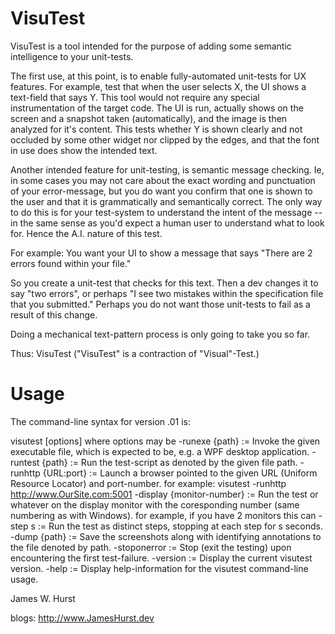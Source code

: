 VisuTest
========

VisuTest is a tool intended for the purpose of adding some semantic intelligence to your unit-tests.

The first use, at this point, is to enable fully-automated unit-tests for UX features. For example, test that when the user selects X, the UI shows a text-field that says Y. This tool would not require any special instrumentation of the target code. The UI is run, actually shows on the screen and a snapshot taken (automatically), and the image is then analyzed for it's content. This tests whether Y is shown clearly and not occluded by some other widget nor clipped by the edges, and that the font in use does show the intended text.

Another intended feature for unit-testing, is semantic message checking. Ie, in some cases you may not care about the exact wording and punctuation of your error-message, but you do want you confirm that one is shown to the user and that it is grammatically and semantically correct. The only way to do this is for your test-system to understand the intent of the message -- in the same sense as you'd expect a human user to understand what to look for. Hence the A.I. nature of this test.

For example: You want your UI to show a message that says "There are 2 errors found within your file." 

So you create a unit-test that checks for this text. Then a dev changes it to say "two errors", or perhaps "I see two mistakes within the specification file that you submitted." Perhaps you do not want those unit-tests to fail as a result of this change.

Doing a mechanical text-pattern process is only going to take you so far.

Thus: VisuTest
("VisuTest" is a contraction of "Visual"-Test.)

Usage
=====

The command-line syntax for version .01 is:

visutest [options] where options may be
  -runexe {path} := Invoke the given executable file, which is expected to be, e.g. a WPF desktop application.
  -runtest {path} := Run the test-script as denoted by the given file path.
  -runhttp {URL:port} := Launch a browser pointed to the given URL (Uniform Resource Locator) and port-number.
                         for example: visutest -runhttp http://www.OurSite.com:5001
  -display {monitor-number} := Run the test or whatever on the display monitor with the coresponding number
                               (same numbering as with Windows).
                               for example, if you have 2 monitors this can
  -step s  :=  Run the test as distinct steps, stopping at each step for s seconds.
  -dump {path} := Save the screenshots along with identifying annotations to the file denoted by path.
  -stoponerror := Stop (exit the testing) upon encountering the first test-failure.
  -version := Display the current visutest version.
  -help := Display help-information for the visutest command-line usage.




James W. Hurst

blogs:  http://www.JamesHurst.dev
